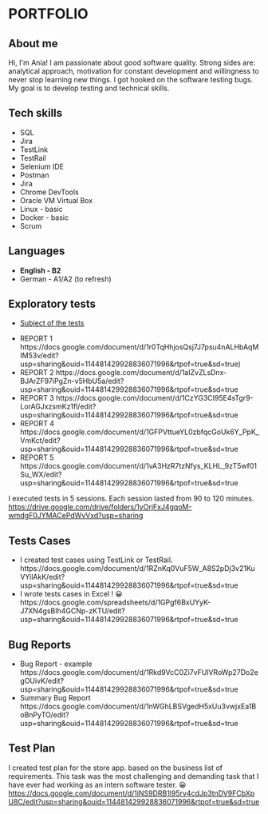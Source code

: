 # PORTFOLIO #
## About me ##
Hi, I'm Ania!  I am passionate about good software quality. Strong sides are: analytical approach, motivation for constant development and willingness to never stop learning new things. I got hooked on the software testing bugs.
My goal is to develop testing and technical skills. 
## Tech skills ##
<ul> 
  <li> SQL </li> 
  <li> Jira </li>
  <li> TestLink </li>
  <li> TestRail </li>
  <li> Selenium IDE </li>
  <li> Postman </li>
  <li> Jira </li>
  <li> Chrome DevTools </li>
  <li> Oracle VM Virtual Box </li>
  <li> Linux - basic </li>
  <li> Docker - basic</li>
  <li> Scrum </li>
 </ul>
  
## Languages ##

<ul>
  <li> <b> English - B2  </b> </li>
  <li> German - A1/A2 (to refresh) </li>
</ul>

## Exploratory tests ##
* [Subject of the tests](https://testujpl.gitlab.io/pomodoro-kanban-test/)
<ul>
<li> REPORT 1 https://docs.google.com/document/d/1r0TqHhjosQsj7J7psu4nALHbAqMIM53v/edit?usp=sharing&ouid=114481429928836071996&rtpof=true&sd=true) </li>
<li> REPORT 2 https://docs.google.com/document/d/1aIZvZLsDnx-BJArZF97iPgZn-v5HbU5a/edit?usp=sharing&ouid=114481429928836071996&rtpof=true&sd=true </li>
<li> REPORT 3 https://docs.google.com/document/d/1CzYG3CI95E4sTgr9-LorAGJxzsmKz1fl/edit?usp=sharing&ouid=114481429928836071996&rtpof=true&sd=true </li>
<li> REPORT 4 https://docs.google.com/document/d/1GFPVttueYL0zbfqcGoUk6Y_PpK_VmKct/edit?usp=sharing&ouid=114481429928836071996&rtpof=true&sd=true </li>
<li> REPORT 5 https://docs.google.com/document/d/1vA3HzR7tzNfys_KLHL_9zT5wf01Su_WX/edit?usp=sharing&ouid=114481429928836071996&rtpof=true&sd=true </li>

</ul>

I executed tests in 5 sessions. Each session lasted from 90 to 120 minutes.
https://drive.google.com/drive/folders/1yOrjFxJ4gqoM-wmdgF0JYMACePdWvVxd?usp=sharing

## Tests Cases ##
<ul>
<li>I created test cases using TestLink or TestRail.  
https://docs.google.com/document/d/1RZnKq0VuF5W_A8S2pDj3v21KuVYilAkK/edit?usp=sharing&ouid=114481429928836071996&rtpof=true&sd=true

</li>
<li>
I wrote tests cases in Excel ! 😀
https://docs.google.com/spreadsheets/d/1GPgf6BxUYyK-J7XN4gsBIh4GCNp-zKTU/edit?usp=sharing&ouid=114481429928836071996&rtpof=true&sd=true </li>
</ul>

## Bug Reports ##
<ul>
  <li> Bug Report - example 
https://docs.google.com/document/d/1Rkd9VcC0Zi7vFUlVRoWp27Do2egOUivK/edit?usp=sharing&ouid=114481429928836071996&rtpof=true&sd=true </li>
  <li> Summary Bug Report https://docs.google.com/document/d/1nWGhLBSVgedH5xUu3vwjxEa1BoBnPyTO/edit?usp=sharing&ouid=114481429928836071996&rtpof=true&sd=true </>
  
 </ul>
 
 ## Test Plan ##
  I created test plan for the store app. based on the business list of requirements. This task was the most challenging and demanding task that I have ever had working as an intern software tester. 
  😀 
  https://docs.google.com/document/d/1iNS9DRB1l95rv4cdJp3tnDV9FCbXpU8C/edit?usp=sharing&ouid=114481429928836071996&rtpof=true&sd=true
  
